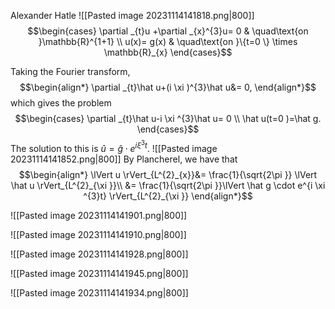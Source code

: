 Alexander Hatle
![[Pasted image 20231114141818.png|800]]
$$\begin{cases}
\partial _{t}u +\partial _{x}^{3}u= 0  & \quad\text{on }\mathbb{R}^{1+1} \\
u(x)= g(x) & \quad\text{on }\{t=0 \} \times \mathbb{R}_{x}
\end{cases}$$

Taking the Fourier transform,
$$\begin{align*}
 \partial _{t}\hat u+(i \xi )^{3}\hat u&= 0,
\end{align*}$$
which gives the problem
$$\begin{cases}
\partial _{t}\hat u-i \xi ^{3}\hat u= 0 \\
\hat u(t=0 )=\hat g.
\end{cases}$$
The solution to this is $\hat u=\hat g \cdot e^{i \xi ^{3}t}$.
![[Pasted image 20231114141852.png|800]]
By Plancherel, we have that
$$\begin{align*}
\lVert u \rVert_{L^{2}_{x}}&=  \frac{1}{\sqrt{2\pi }} \lVert \hat u \rVert_{L^{2}_{\xi }}\\
&= \frac{1}{\sqrt{2\pi }}\lVert \hat g \cdot e^{i \xi ^{3}t} \rVert_{L^{2}_{\xi }}
\end{align*}$$

![[Pasted image 20231114141901.png|800]]

![[Pasted image 20231114141910.png|800]]

![[Pasted image 20231114141928.png|800]]

![[Pasted image 20231114141945.png|800]]

![[Pasted image 20231114141934.png|800]]